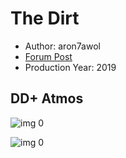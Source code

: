 # The Dirt

* Author: aron7awol
* [Forum Post](https://www.avsforum.com/threads/bass-eq-for-filtered-movies.2995212/post-57811576)
* Production Year: 2019

## DD+ Atmos

![img 0](https://i.imgur.com/4sxhSHI.jpg)

![img 0](https://i.imgur.com/cFoF3nn.png)

